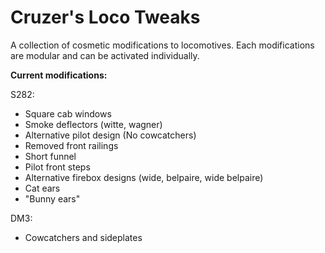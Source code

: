 # Cruzer's Loco Tweaks
A collection of cosmetic modifications to locomotives. Each modifications are modular and can be activated individually.

**Current modifications:**

S282:
- Square cab windows
- Smoke deflectors (witte, wagner)
- Alternative pilot design (No cowcatchers)
- Removed front railings
- Short funnel
- Pilot front steps
- Alternative firebox designs (wide, belpaire, wide belpaire)
- Cat ears
- "Bunny ears"

DM3:
- Cowcatchers and sideplates
